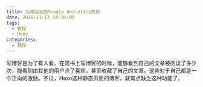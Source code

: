 ```yaml
---
title: 为网站添加Google Analytics支持
date: 2018-11-13 14:10:50
tags:
  - 教程
  - Hexo
categories:
  - 教程
---
```


写博客是为了有人看。在简书上写博客的时候，能够看到自己的文章被阅读了多少次，能看到由其他的用户点了喜欢，甚至收藏了自己的文章。这些对于自己都是一个正向的激励。不过，Hexo这种静态页面的博客，就有点缺乏这种功能了。